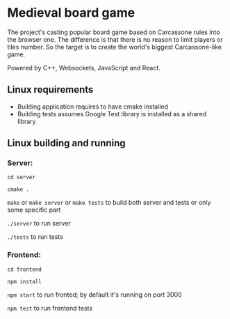 # Medieval board game
The project's casting popular board game based on Carcassone rules into the browser one. The difference is that there is no reason to limit players or tiles number. So the target is to create the world's biggest Carcassone-like game.

Powered by C++, Websockets, JavaScript and React.
## Linux requirements
* Building application requires to have cmake installed
* Building tests assumes Google Test library is installed as a shared library
## Linux building and running
### Server:
`cd server`

`cmake .`

`make` or `make server` or `make tests` to build both server and tests or only some specific part

`./server` to run server

`./tests` to run tests
### Frontend:
`cd frontend`

`npm install`

`npm start` to run fronted; by default it's running on port 3000

`npm test` to run frontend tests
